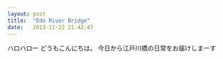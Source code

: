 ```yaml
---
layout: post
title:  "Edo River Bridge"
date:   2013-11-22 21:42:47
---
```


ハロハロー
どうもこんにちは。
今日から江戸川橋の日常をお届けしまーす

